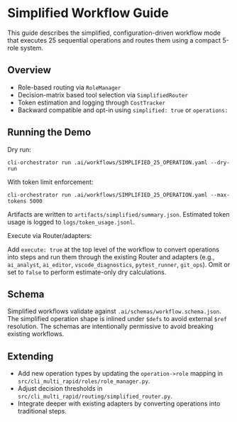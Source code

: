 # Simplified Workflow Guide

This guide describes the simplified, configuration-driven workflow mode that executes 25 sequential operations and routes them using a compact 5-role system.

## Overview

- Role-based routing via `RoleManager`
- Decision-matrix based tool selection via `SimplifiedRouter`
- Token estimation and logging through `CostTracker`
- Backward compatible and opt-in using `simplified: true` or `operations:`

## Running the Demo

Dry run:

```
cli-orchestrator run .ai/workflows/SIMPLIFIED_25_OPERATION.yaml --dry-run
```

With token limit enforcement:

```
cli-orchestrator run .ai/workflows/SIMPLIFIED_25_OPERATION.yaml --max-tokens 5000
```

Artifacts are written to `artifacts/simplified/summary.json`. Estimated token usage is logged to `logs/token_usage.jsonl`.

Execute via Router/adapters:

Add `execute: true` at the top level of the workflow to convert operations into steps and run them through the existing Router and adapters (e.g., `ai_analyst`, `ai_editor`, `vscode_diagnostics`, `pytest_runner`, `git_ops`). Omit or set to `false` to perform estimate-only dry calculations.

## Schema

Simplified workflows validate against `.ai/schemas/workflow.schema.json`. The simplified operation shape is inlined under `$defs` to avoid external `$ref` resolution. The schemas are intentionally permissive to avoid breaking existing workflows.

## Extending

- Add new operation types by updating the `operation->role` mapping in `src/cli_multi_rapid/roles/role_manager.py`.
- Adjust decision thresholds in `src/cli_multi_rapid/routing/simplified_router.py`.
- Integrate deeper with existing adapters by converting operations into traditional steps.
